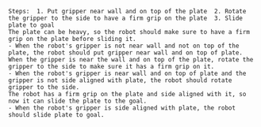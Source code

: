
    Steps:  1. Put gripper near wall and on top of the plate  2. Rotate the gripper to the side to have a firm grip on the plate  3. Slide plate to goal
    The plate can be heavy, so the robot should make sure to have a firm grip on the plate before sliding it.
    - When the robot's gripper is not near wall and not on top of the plate, the robot should put gripper near wall and on top of plate.
    When the gripper is near the wall and on top of the plate, rotate the gripper to the side to make sure it has a firm grip on it.
    - When the robot's gripper is near wall and on top of plate and the gripper is not side aligned with plate, the robot should rotate gripper to the side.
    The robot has a firm grip on the plate and side aligned with it, so now it can slide the plate to the goal.
    - When the robot's gripper is side aligned with plate, the robot should slide plate to goal.